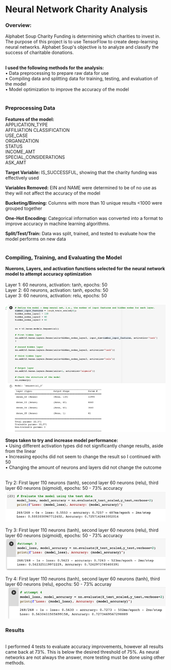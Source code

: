 # Neural Network Charity Analysis

### Overview:
Alphabet Soup Charity Funding is determining which charities to invest in. The purpose of this project is to use TensorFlow to create deep-learning neural networks. Alphabet Soup's objective is to analyze and classify the success of charitable donations.
<br>
<BR>
  
  
<strong>I used the following methods for the analysis:</strong>
<BR>
• Data preprocessing to prepare raw data for use
<BR>
• Compiling data and splitting data for training, testing, and evaluation of the model
<br>
• Model optimization to improve the accuracy of the model
<BR>
<BR>
  
  

### Preprocessing Data
<strong>Features of the model:</strong>
<BR>
APPLICATION_TYPE<BR> 
AFFILIATION CLASSIFICATION
<BR>USE_CASE
<BR>ORGANIZATION
<BR>STATUS
<BR>INCOME_AMT
<BR>SPECIAL_CONSIDERATIONS
<BR>ASK_AMT
<BR>
  

<strong>Target Variable:</strong> 
IS_SUCCESSFUL, showing that the charity funding was effectively used 
<BR>
  
<strong>Variables Removed:</strong> EIN and NAME were determined to be of no use as they will not affect the accuracy of the model
<BR>
  
<strong>Bucketing/Binning:</strong> Columns with more than 10 unique results <1000 were grouped together
<BR>
  
<strong>One-Hot Encoding:</strong> Categorical information was converted into a format to improve accuracy in machine learning algorithms.
<BR>
  
<strong>Split/Test/Train:</strong> Data was split, trained, and tested to evaluate how the model performs on new data
<BR>
<BR>

  
### Compiling, Training, and Evaluating the Model

<strong>Nuerons, Layers, and activation functions selected for the neural network model to attempt accuracy optimization</strong>
<BR>
<BR>
Layer 1: 60 neurons, activation: tanh, epochs: 50
<BR> 
Layer 2: 60 neurons, activation: tanh, epochs: 50
<BR>
Layer 3: 60 neurons, activation: relu, epochs: 50
<BR>
<BR>
<img src="https://github.com/meggrooms/Neural_Network_Charity_Analysis/blob/main/images/neurons_activation.png">
<BR>

  

<strong>Steps taken to try and increase model performance:</strong>
<BR>
• Using different activation types did not significantly change results, aside from the linear
<BR>
• Increasing epochs did not seem to change the result so I continued with 50
<BR>
• Changing the amount of neurons and layers did not change the outcome
<BR><BR>
  

Try 2: First layer 110 neurons (tanh), second layer 60 neurons (relu), third layer 60 neurons (sigmoid), epochs: 50 - 73% accuracy
<BR>
<img src="https://github.com/meggrooms/Neural_Network_Charity_Analysis/blob/main/images/2_attempt.png">
<BR>
  
Try 3: First layer 110 neurons (tanh), second layer 60 neurons (relu), third layer 60 neurons (sigmoid), epochs: 50 - 73% accuracy
<BR>
<img src="https://github.com/meggrooms/Neural_Network_Charity_Analysis/blob/main/images/3_attempt.png">
<BR>
  
  
Try 4: First layer 110 neurons (tanh), second layer 60 neurons (tanh), third layer 60 neurons (relu), epochs: 50 - 73% accuray
<BR>
<img src="https://github.com/meggrooms/Neural_Network_Charity_Analysis/blob/main/images/4_attempt.png">
<BR>
### Results
<BR>
I performed 4 tests to evaluate accuracy improvements, however all results came back at 73%. This is below the desired threshold of 75%. As neural networks are not always the answer, more testing must be done using other methods.

